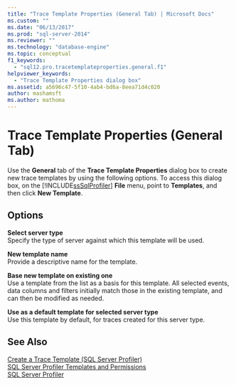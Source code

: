 ```yaml
---
title: "Trace Template Properties (General Tab) | Microsoft Docs"
ms.custom: ""
ms.date: "06/13/2017"
ms.prod: "sql-server-2014"
ms.reviewer: ""
ms.technology: "database-engine"
ms.topic: conceptual
f1_keywords: 
  - "sql12.pro.tracetemplateproperties.general.f1"
helpviewer_keywords: 
  - "Trace Template Properties dialog box"
ms.assetid: a5696c47-5f10-4ab4-bd6a-8eea71d4c020
author: mashamsft
ms.author: mathoma
---
```

# Trace Template Properties (General Tab)
  Use the **General** tab of the **Trace Template Properties** dialog box to create new trace templates by using the following options. To access this dialog box, on the [!INCLUDE[ssSqlProfiler](../includes/sssqlprofiler-md.md)] **File** menu, point to **Templates**, and then click **New Template**.  
  
## Options  
 **Select server type**  
 Specify the type of server against which this template will be used.  
  
 **New template name**  
 Provide a descriptive name for the template.  
  
 **Base new template on existing one**  
 Use a template from the list as a basis for this template. All selected events, data columns and filters initially match those in the existing template, and can then be modified as needed.  
  
 **Use as a default template for selected server type**  
 Use this template by default, for traces created for this server type.  
  
## See Also  
 [Create a Trace Template &#40;SQL Server Profiler&#41;](../tools/sql-server-profiler/create-a-trace-template-sql-server-profiler.md)   
 [SQL Server Profiler Templates and Permissions](../tools/sql-server-profiler/sql-server-profiler-templates-and-permissions.md)   
 [SQL Server Profiler](../tools/sql-server-profiler/sql-server-profiler.md)  
  
  
